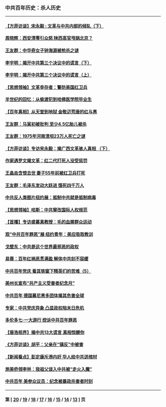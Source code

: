 ### 中共百年历史：杀人历史
---
#### [【方菲访谈】宋永毅 : 文革与中共内部的倾轧（下）](../../pages/nf1176106/n13486836.md?01150430) 
#### [周晓辉：西安清零引众怒 陕西高官甩锅北京？](../../pages/nf1176106/n13484627.md?01150430) 
#### [王友群：中华奇女子钟海源被枪杀之谜](../../pages/nf1176106/n13430555.md?01150430) 
#### [李宇明：揭开中共第三个决议中的谎言（下）](../../pages/nf1176106/n13389389.md?01150430) 
#### [李宇明：揭开中共第三个决议中的谎言（上）](../../pages/nf1176106/n13388697.md?01150430) 
#### [【思想领袖】文革幸存者：警防美国红卫兵](../../pages/nf1176106/n13339289.md?01150430) 
#### [半世纪的回忆：从偷渡犯到哈佛医学院毕业生](../../pages/nf1176106/n13345328.md?01150430) 
#### [【百年真相】从天堂到地狱 金敬迈荒唐的红与黑](../../pages/nf1176106/n13336995.md?01150430) 
#### [王友群：马寅初被批判 至少4.5亿胎儿被杀](../../pages/nf1176106/n13260313.md?01150430) 
#### [王友群：1975年河南溃坝23万人死亡之谜](../../pages/nf1176106/n13231576.md?01150430) 
#### [【方菲访谈】专访宋永毅：揭广西文革骇人真相 （下）](../../pages/nf1176106/n13209074.md?01150430) 
#### [作家遇罗文揭文革：红二代打死人没受惩罚](../../pages/nf1176106/n13205254.md?01150430) 
#### [王晶垚含恨去世 妻子55年前被红卫兵打死](../../pages/nf1176106/n13203590.md?01150430) 
#### [王友群：毛泽东发动大跃进 饿死四千万人](../../pages/nf1176106/n13177158.md?01150430) 
#### [中共反人类图片纽约展：抵制中共就是抵制病毒](../../pages/nf1176106/n13115371.md?01150430) 
#### [【思想领袖】哈斯：中共窜改国际人权规范](../../pages/nf1176106/n13053647.md?01150430) 
#### [【首播】专访盛慕真教授：毛的血腥群众运动](../../pages/nf1176106/n13091782.md?01150430) 
#### [观“中共百年罪恶”展 纽约青年：美应吸取教训](../../pages/nf1176106/n13085246.md?01150430) 
#### [戈壁东：中共是这个世界最邪恶的政权](../../pages/nf1176106/n13085641.md?01150430) 
#### [易蓉：百年红祸恶贯满盈 解体中共刻不容缓](../../pages/nf1176106/n13084455.md?01150430) 
#### [中共百年党庆 看其铁窗下精英们的苦难（5）](../../pages/nf1176106/n13076766.md?01150430) 
#### [美州长宣布“共产主义受害者纪念月”](../../pages/nf1176106/n13074024.md?01150430) 
#### [中共百年 德国慕尼黑多团体揭其危害全球](../../pages/nf1176106/n13068873.md?01150430) 
#### [专家：中共党庆异象 凸显政权陷末日危机](../../pages/nf1176106/n13067084.md?01150430) 
#### [多伦多七·一大游行 控诉中共百年罪恶](../../pages/nf1176106/n13062043.md?01150430) 
#### [【唐浩视界】揭中共13大谎言 真相惊醒你](../../pages/nf1176106/n13065208.md?01150430) 
#### [《方菲访谈》胡平：父亲在“镇反”中被害](../../pages/nf1176106/n13064114.md?01150430) 
#### [【新闻看点】彭定康斥港内奸 华人给中共送棺材](../../pages/nf1176106/n13064230.md?01150430) 
#### [旅美侨领李林：我祖父误入中共被“走火入魔”](../../pages/nf1176106/n13062777.md?01150430) 
#### [中共百年 美参众议员：纪念被暴政杀害者时刻](../../pages/nf1176106/n13063735.md?01150430) 

---
#### 第 [ [20](./20.md?01150430) / [19](./19.md?01150430) / [18](./18.md?01150430) / [17](./17.md?01150430) / [16](./16.md?01150430) / [15](./15.md?01150430) / [14](./14.md?01150430) / [13](./13.md?01150430) ] 页
